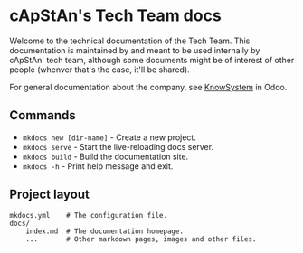 # cApStAn's Tech Team docs

Welcome to the technical documentation of the Tech Team. This documentation is maintained by and meant to be used internally by cApStAn' tech team, although some documents might be of interest of other people (whenver that's the case, it'll be shared).

For general documentation about the company, see [KnowSystem](#) in Odoo.

## Commands

* `mkdocs new [dir-name]` - Create a new project.
* `mkdocs serve` - Start the live-reloading docs server.
* `mkdocs build` - Build the documentation site.
* `mkdocs -h` - Print help message and exit.

## Project layout

    mkdocs.yml    # The configuration file.
    docs/
        index.md  # The documentation homepage.
        ...       # Other markdown pages, images and other files.
